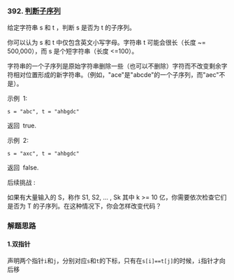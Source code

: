 ### 392. [判断子序列](https://leetcode-cn.com/problems/is-subsequence/)

给定字符串 s 和 t ，判断 s 是否为 t 的子序列。

你可以认为 s 和 t 中仅包含英文小写字母。字符串 t 可能会很长（长度 ~= 500,000），而 s 是个短字符串（长度 <=100）。

字符串的一个子序列是原始字符串删除一些（也可以不删除）字符而不改变剩余字符相对位置形成的新字符串。（例如，"ace"是"abcde"的一个子序列，而"aec"不是）。

示例  1:

```
s = "abc", t = "ahbgdc"
```

返回  true.

示例  2:

```
s = "axc", t = "ahbgdc"
```

返回  false.

后续挑战 :

如果有大量输入的 S，称作 S1, S2, ... , Sk 其中 k >= 10 亿，你需要依次检查它们是否为 T 的子序列。在这种情况下，你会怎样改变代码？

### 解题思路

#### 1.双指针

声明两个指针`i`和`j`，分别对应`s`和`t`的下标，只有在`s[i]==t[j]`的时候，`i`指针才向后移